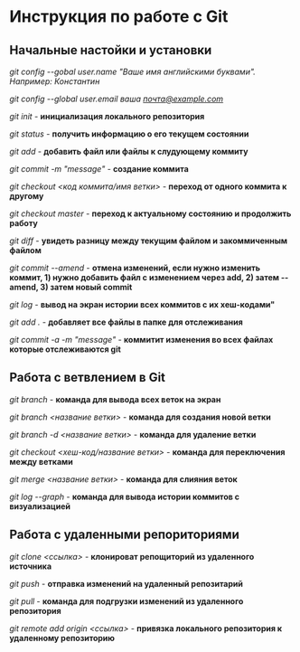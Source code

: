 # Инструкция по работе с Git

## Начальные настойки и установки

*git config --gobal user.name "Ваше имя английскими буквами". Например: Константин*

*git config --global user.email ваша почта@example.com*

*git init* - **инициализация локального репозитория**

*git status* - **получить информацию о его текущем состоянии**

*git add* - **добавить файл или файлы к слудующему коммиту**

*git commit -m "message"* - **создание коммита**

*git checkout <код коммита/имя ветки>* - **переход от одного коммита к другому**

*git checkout master* - **переход к актуальному состоянию и продолжить работу**

*git diff* - **увидеть разницу между текущим файлом и закоммиченным файлом**

*git commit --amend* - **отмена изменений, если нужно изменить коммит, 1) нужно добавить файл с изменением через add, 2) затем --amend, 3) затем новый commit**

*git log* - **вывод на экран истории всех коммитов с их хеш-кодами"**

*​git add .* - **добавляет все файлы в папке для отслеживания**

​*git commit -­a -­m "message"* - **коммитит изменения во всех файлах которые отслеживаются git**



## Работа с ветвлением в Git

*git branch* - **команда для вывода всех веток на экран**

*git branch <название ветки>* - **команда для создания новой ветки**

*git branch -d <название ветки>* - **команда для удаление ветки**

*git checkout <хеш-код/название ветки>* - **команда для переключения между ветками**

*git merge <название ветки>* - **команда для слияния веток**

*git log --graph* - **команда для вывода истории коммитов с визуализацией**


## Работа с удаленными репоpиториями

*git clone <ссылка>* - **клонироват репощиторий из удаленного источника**

*git push* - **отправка изменений на удаленный репозитарий**

*git pull* - **команда для подгрузки изменений из удаленного репозитория**

*git remote add origin <ссылка>* - **привязка локального репозитория к удаленному репозиторию**